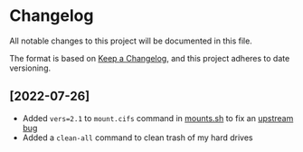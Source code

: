 # Changelog

All notable changes to this project will be documented in this file.

The format is based on [Keep a Changelog](https://keepachangelog.com/en/1.0.0/),
and this project adheres to date versioning.

## [2022-07-26]

- Added `vers=2.1` to `mount.cifs` command in [mounts.sh](./bash/mounts.sh) to fix an [upstream bug](https://git.kernel.org/pub/scm/linux/kernel/git/stable/linux.git/commit/?h=linux-5.18.y&id=ca83f50b43a099345e61950f74c4d9eb81c765fe)
- Added a `clean-all` command to clean trash of my hard drives

